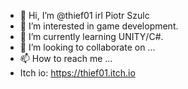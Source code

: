 - 👋 Hi, I’m @thief01 irl Piotr Szulc
- 👀 I’m interested in game development.
- 🌱 I’m currently learning UNITY/C#.
- 💞️ I’m looking to collaborate on ...
- 📫 How to reach me ...
- Itch io: https://thief01.itch.io

<!---
thief01/thief01 is a ✨ special ✨ repository because its `README.md` (this file) appears on your GitHub profile.
You can click the Preview link to take a look at your changes.
--->
